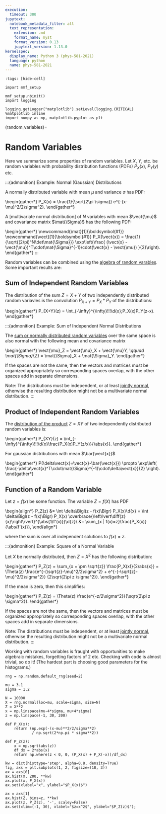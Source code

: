 ```yaml
---
execution:
  timeout: 300
jupytext:
  notebook_metadata_filter: all
  text_representation:
    extension: .md
    format_name: myst
    format_version: 0.13
    jupytext_version: 1.13.0
kernelspec:
  display_name: Python 3 (phys-581-2021)
  language: python
  name: phys-581-2021
---
```


```{code-cell} ipython3
:tags: [hide-cell]

import mmf_setup

mmf_setup.nbinit()
import logging

logging.getLogger("matplotlib").setLevel(logging.CRITICAL)
%matplotlib inline
import numpy as np, matplotlib.pyplot as plt
```

(random_variables)=
# Random Variables

Here we summarize some properties of random variables.  Let $X$, $Y$, etc. be random
variables with probability distribution functions (PDFs) $P_X(x)$, $P_Y(y)$ etc.

:::{admonition} Example: Normal (Gaussian) Distributions

A normally distributed variable with mean $\mu$ and variance $\sigma$ has PDF:

\begin{gather*}
  P_X(x) = \frac{1}{\sqrt{2\pi \sigma}} e^{-(x-\mu)^2/2\sigma^2}.
\end{gather*}

A [multivariate normal distribution] of $N$ variables with mean $\vect{\mu}$ and
covariance matrix $\mat{\Sigma}$ has the following PDF:

\begin{gather*}
  \newcommand{\mat}[1]{\boldsymbol{#1}}
  \newcommand{\vect}[1]{\boldsymbol{#1}}
  P_X(\vect{x}) = \frac{1}{\sqrt{(2\pi)^N\det\mat{\Sigma}}} 
  \exp\left(\frac{
    (\vect{x} - \vect{\mu})^T\cdot\mat{\Sigma}^{-1}\cdot(\vect{x} - \vect{\mu})
    }{2}\right).
\end{gather*}
:::

Random variables can be combined using the [algebra of random varables].  Some important
results are:

## Sum of Independent Random Variables 

The distribution of the sum $Z = X+Y$ of two independently distributed random variavles
is the convolution $P_{X+Y} = P_X * P_Y$ of the distributions:

\begin{gather*}
  P_{X+Y}(z) = \int_{-\infty}^{\infty}\!\!\!\d{x}\;P_X(x)P_Y(z-x).
\end{gather*}

:::{admonition} Example: Sum of Independent Normal Distributions

The [sum or normally distributed random variables] over the same space is also normal with
the following mean and covariance matrix

\begin{gather*}
  \vect{\mu}_Z = \vect{\mu}_X + \vect{\mu}_Y, \qquad
  \mat{\Sigma}_{Z} = \mat{\Sigma}_X + \mat{\Sigma}_Y.
\end{gather*}

If the spaces are not the same, then the vectors and matrices must be organized
appropriately so corresponding spaces overlap, with the other spaces add in separate
dimensions.

Note: The distributions must be independent, or at least [jointly
normal](https://en.wikipedia.org/wiki/Multivariate_normal_distribution#Joint_normality),
otherwise the resulting distribution might not be a multivariate normal distribution.
:::

## Product of Independent Random Variables

The [distribution of the
product](https://en.wikipedia.org/wiki/Distribution_of_the_product_of_two_random_variables)
 $Z = XY$ of two independently distributed random variables is:

\begin{gather*}
  P_{XY}(z) = \int_{-\infty}^{\infty}\!\!\!\d{x}\frac{P_X(x)P_Y(z/x)}{\abs{x}}.
\end{gather*}

For gaussian distributions with mean $\bar{\vect{x}}$

\begin{gather*}
  P(\delta\vect{x}=\vect{x}-\bar{\vect{x}}) \propto \exp\left(
    \frac{-\delta\vect{x}^T\cdot\mat{\Sigma}^{-1}\cdot\delta\vect{x}}{2}
  \right).
\end{gather*}

## Function of a Random Variable

Let $z=f(x)$ be some function.  The variable $Z=f(X)$ has PDF

\begin{align*}
  P_Z(z) &= \int \delta\Bigl(z - f(x)\Bigr) P_X(x)\d{x}
         = \int \delta\Bigl(z - f(x)\Bigr) P_X(x)
         \overbrace{\left\lvert\diff{z}{x}\right\rvert}^{\abs{1/f'(x)}}\d{z}\\
         &= \sum_{x | f(x)=z}\frac{P_X(x)}{\abs{f'(x)}},
\end{align*}

where the sum is over all independent solutions to $f(x) = z$.

:::{admonition} Example: Square of a Normal Variable

Let $X$ be normally distributed, then $Z = X^2$ has the following distribution:

\begin{gather*}
  P_Z(z) = \sum_{x = \pm \sqrt{z}} \frac{P_X(x)}{2\abs{x}}
           =
           \Theta(z)
           \frac{e^{-(\sqrt{z}-\mu)^2/2\sigma^2} + e^{-(-\sqrt{z}-\mu)^2/2\sigma^2}}
                {2\sqrt{2\pi z \sigma^2}}.
\end{gather*}

If the mean is zero, then this simplifies:

\begin{gather*}
  P_Z(z) = \Theta(z) \frac{e^{-z/2\sigma^2}}{\sqrt{2\pi z \sigma^2}}.
\end{gather*}


If the spaces are not the same, then the vectors and matrices must be organized
appropriately so corresponding spaces overlap, with the other spaces add in separate
dimensions.

Note: The distributions must be independent, or at least [jointly
normal](https://en.wikipedia.org/wiki/Multivariate_normal_distribution#Joint_normality),
otherwise the resulting distribution might not be a multivariate normal distribution.
:::

Working with random variables is fraught with opportunities to make algebraic mistakes,
forgetting factors of 2 etc.  Checking with code is almost trivial, so do it!  (The
hardest part is choosing good parameters for the histograms.)

```{code-cell} ipython3
rng = np.random.default_rng(seed=2)

mu = 3.1
sigma = 1.2

N = 10000
X = rng.normal(loc=mu, scale=sigma, size=N)
Z = X**2
x = np.linspace(mu-4*sigma, mu+4*sigma)
z = np.linspace(-1, 30, 200)

def P_X(x):
    return (np.exp(-(x-mu)**2/2/sigma**2)
            / np.sqrt(2*np.pi * sigma**2))

def P_Z(z):
    x = np.sqrt(abs(z))
    df_dx = 2*abs(x)
    return np.where(z < 0, 0, (P_X(x) + P_X(-x))/df_dx)

kw = dict(histtype='step', alpha=0.8, density=True)
fig, axs = plt.subplots(1, 2, figsize=(10, 3))
ax = axs[0]
ax.hist(X, 200, **kw)
ax.plot(x, P_X(x))
ax.set(xlabel="x", ylabel="$P_X(x)$")

ax = axs[1]
ax.hist(Z, bins=z, **kw)
ax.plot(z, P_Z(z), '-', scaley=False)
ax.set(xlim=(-1, 30), xlabel="$z=x^2$", ylabel="$P_Z(z)$");
```





[sum or normally distributed random variables]: <https://en.wikipedia.org/wiki/Sum_of_normally_distributed_random_variables>
[covariance matrix]: <https://en.wikipedia.org/wiki/Covariance_matrix>
[uncertainties]: <https://pythonhosted.org/uncertainties/>
[`collections.namedtuple`]: <https://docs.python.org/3/library/collections.html#collections.namedtuple>
[confidence region]: <https://en.wikipedia.org/wiki/Confidence_region>
[nuisance parameter]: <https://en.wikipedia.org/wiki/Nuisance_parameter>
[least squares]: <https://en.wikipedia.org/wiki/Least_squares>
[algebra of random varables]: <https://en.wikipedia.org/wiki/Algebra_of_random_variables>
[principal componant analysis]: <https://en.wikipedia.org/wiki/Principal_component_analysis>
[reduced chi-square statistic]: <https://en.wikipedia.org/wiki/Reduced_chi-squared_statistic>
[multvariate normal distribution]: <https://en.wikipedia.org/wiki/Multivariate_normal_distribution>
